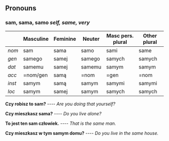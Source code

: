 ## Pronouns


### **sam, sama, samo** *self, same, very*

|           | Masculine | Feminine | Neuter | Masc pers. plural | Other plural |
| --- | --- | --- | --- | --- | --- |
|  *nom*    | sam | sama | samo | sami | same |
|  *gen*    | samego | samej | samego | samych | samych |
|  *dat*    | samemu | samej | samemu | samym | samym |
|  *acc*    | =nom/gen | samą | =nom | =gen | =nom |
|  *inst*   | samym | samą | samym | samymi | samymi |
|  *loc*    | samym | samej | samym | samych | samych |


**Czy robisz to sam?** ---- *Are you doing that yourself?*

**Czy mieszkasz sama?** ---- *Do you live alone?*

**To jest ten sam człowiek.** ---- *That is the same man.*

**Czy mieszkasz w tym samym domu?** ---- *Do you live in the same house.*